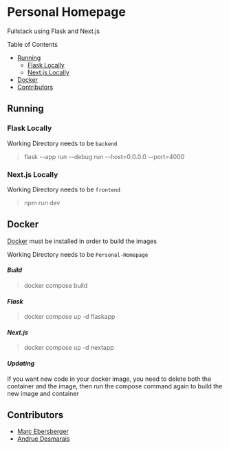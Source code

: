 # Personal Homepage
Fullstack using Flask and Next.js

Table of Contents
-   [Running](#running)
    -   [Flask Locally](#flask-locally)
    -   [Next.js Locally](#nextjs-locally)
-   [Docker](#docker)
-   [Contributors](#contributors)

## Running

### Flask Locally
Working Directory needs to be `backend`

> flask --app run --debug run --host=0.0.0.0 --port=4000

### Next.js Locally
Working Directory needs to be `frontend`

> npm run dev

## Docker
[Docker](https://www.docker.com/) must be installed in order to build the images

Working Directory needs to be `Personal-Homepage`

#### *Build*
> docker compose build

#### *Flask*
> docker compose up -d flaskapp

#### *Next.js*
> docker compose up -d nextapp

#### *Updating*
If you want new code in your docker image, you need to delete both the container and the image, then run the compose command again to build the new image and container

## Contributors

-   [Marc Ebersberger](https://github.com/BlueMonkeyQ)
-   [Andrue Desmarais](https://github.com/AndrueGage)
